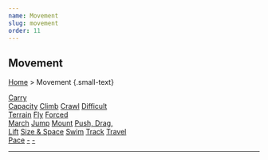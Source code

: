 ```yaml
---
name: Movement
slug: movement
order: 11
---
```

## Movement
[Home](dm-operations-center) > Movement {.small-text}

<div class="menu-container">
    <a href="carry-capacity">Carry<br/> Capacity</a>
    <a href="climb">Climb</a>
    <a href="crawl">Crawl</a>
    <a href="difficult-terrain">Difficult<br/> Terrain</a>
    <a href="fly">Fly</a>
    <a href="forced-march">Forced<br/> March</a>
    <a href="jump">Jump</a>
    <a href="mounted-combat">Mount</a>
    <a href="push-drag-lift">Push, Drag,<br/> Lift</a>
    <a href="size-and-space">Size & Space</a>
    <a href="swim">Swim</a>
    <a href="track">Track</a>
    <a href="travel-pace">Travel<br/> Pace</a>
    <a href=".">-</a>
    <a href=".">-</a>
</div>
<hr/>